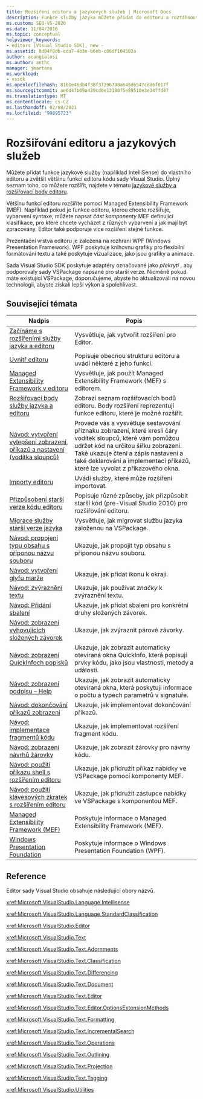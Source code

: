 ```yaml
---
title: Rozšíření editoru a jazykových služeb | Microsoft Docs
description: Funkce služby jazyka můžete přidat do editoru a roztáhnout funkce editoru kódu sady Visual Studio. Přečtěte si o Managed Extensibility Framework.
ms.custom: SEO-VS-2020
ms.date: 11/04/2016
ms.topic: conceptual
helpviewer_keywords:
- editors [Visual Studio SDK], new -
ms.assetid: 8d04f8db-eda7-4b3e-b6eb-c06df104502a
author: acangialosi
ms.author: anthc
manager: jmartens
ms.workload:
- vssdk
ms.openlocfilehash: 81b1e46db4f38f37296798a645d6547cdd6f017f
ms.sourcegitcommit: ae6d47b09a439cd0e13180f5e89510e3e347fd47
ms.translationtype: MT
ms.contentlocale: cs-CZ
ms.lasthandoff: 02/08/2021
ms.locfileid: "99895723"
---
```

# <a name="extend-the-editor-and-language-services"></a>Rozšiřování editoru a jazykových služeb
Můžete přidat funkce jazykové služby (například IntelliSense) do vlastního editoru a zvětšit většinu funkcí editoru kódu sady Visual Studio.  Úplný seznam toho, co můžete rozšířit, najdete v tématu [jazykové služby a rozšiřovací body editoru](../extensibility/language-service-and-editor-extension-points.md).

 Většinu funkcí editoru rozšíříte pomocí Managed Extensibility Framework (MEF). Například pokud je funkce editoru, kterou chcete rozšiřuje, vybarvení syntaxe, můžete napsat *část komponenty* MEF definující klasifikace, pro které chcete vycházet z různých vybarvení a jak mají být zpracovány. Editor také podporuje více rozšíření stejné funkce.

 Prezentační vrstva editoru je založena na rozhraní WPF (Windows Presentation Framework). WPF poskytuje knihovnu grafiky pro flexibilní formátování textu a také poskytuje vizualizace, jako jsou grafiky a animace.

 Sada Visual Studio SDK poskytuje adaptéry označované jako *překrytí* , aby podporovaly sady VSPackage napsané pro starší verze. Nicméně pokud máte existující VSPackage, doporučujeme, abyste ho aktualizovali na novou technologii, abyste získali lepší výkon a spolehlivost.

## <a name="related-topics"></a>Související témata

|Nadpis|Popis|
|-----------|-----------------|
|[Začínáme s rozšířeními služby jazyka a editoru](../extensibility/getting-started-with-language-service-and-editor-extensions.md)|Vysvětluje, jak vytvořit rozšíření pro Editor.|
|[Uvnitř editoru](../extensibility/inside-the-editor.md)|Popisuje obecnou strukturu editoru a uvádí některé z jeho funkcí.|
|[Managed Extensibility Framework v editoru](../extensibility/managed-extensibility-framework-in-the-editor.md)|Vysvětluje, jak použít Managed Extensibility Framework (MEF) s editorem.|
|[Rozšiřovací body služby jazyka a editoru](../extensibility/language-service-and-editor-extension-points.md)|Zobrazí seznam rozšiřovacích bodů editoru. Body rozšíření reprezentují funkce editoru, které je možné rozšířit.|
|[Návod: vytvoření vylepšení zobrazení, příkazů a nastavení (vodítka sloupců)](../extensibility/walkthrough-creating-a-view-adornment-commands-and-settings-column-guides.md)|Provede vás a vysvětluje sestavování příznaku zobrazení, které kreslí čáry vodítek sloupců, které vám pomůžou udržet kód na určitou šířku zobrazení.  Také ukazuje čtení a zápis nastavení a také deklarování a implementaci příkazů, které lze vyvolat z příkazového okna.|
|[Importy editoru](../extensibility/editor-imports.md)|Uvádí služby, které může rozšíření importovat.|
|[Přizpůsobení starší verze kódu editoru](/previous-versions/visualstudio/visual-studio-2015/extensibility/adapting-legacy-code-to-the-editor?preserve-view=true&view=vs-2015)|Popisuje různé způsoby, jak přizpůsobit starší kód (pre-Visual Studio 2010) pro rozšiřování editoru.|
|[Migrace služby starší verze jazyka](../extensibility/internals/migrating-a-legacy-language-service.md)|Vysvětluje, jak migrovat službu jazyka založenou na VSPackage.|
|[Návod: propojení typu obsahu s příponou názvu souboru](../extensibility/walkthrough-linking-a-content-type-to-a-file-name-extension.md)|Ukazuje, jak propojit typ obsahu s příponou názvu souboru.|
|[Návod: vytvoření glyfu marže](../extensibility/walkthrough-creating-a-margin-glyph.md)|Ukazuje, jak přidat ikonu k okraji.|
|[Návod: zvýraznění textu](../extensibility/walkthrough-highlighting-text.md)|Ukazuje, jak používat *značky* k zvýraznění textu.|
|[Návod: Přidání sbalení](../extensibility/walkthrough-outlining.md)|Ukazuje, jak přidat sbalení pro konkrétní druhy složených závorek.|
|[Návod: zobrazení vyhovujících složených závorek](../extensibility/walkthrough-displaying-matching-braces.md)|Ukazuje, jak zvýraznit párové závorky.|
|[Návod: zobrazení QuickInfoch popisků](../extensibility/walkthrough-displaying-quickinfo-tooltips.md)|Ukazuje, jak zobrazit automaticky otevíraná okna QuickInfo, která popisují prvky kódu, jako jsou vlastnosti, metody a události.|
|[Návod: zobrazení podpisu – Help](../extensibility/walkthrough-displaying-signature-help.md)|Ukazuje, jak zobrazit automaticky otevíraná okna, která poskytují informace o počtu a typech parametrů v signatuře.|
|[Návod: dokončování příkazů zobrazení](../extensibility/walkthrough-displaying-statement-completion.md)|Ukazuje, jak implementovat dokončování příkazů.|
|[Návod: implementace fragmentů kódu](../extensibility/walkthrough-implementing-code-snippets.md)|Ukazuje, jak implementovat rozšíření fragment kódu.|
|[Návod: zobrazení návrhů žárovky](../extensibility/walkthrough-displaying-light-bulb-suggestions.md)|Ukazuje, jak zobrazit žárovky pro návrhy kódu.|
|[Návod: použití příkazu shell s rozšířením editoru](../extensibility/walkthrough-using-a-shell-command-with-an-editor-extension.md)|Ukazuje, jak přidružit příkaz nabídky ve VSPackage pomocí komponenty MEF.|
|[Návod: použití klávesových zkratek s rozšířením editoru](../extensibility/walkthrough-using-a-shortcut-key-with-an-editor-extension.md)|Ukazuje, jak přidružit zástupce nabídky ve VSPackage s komponentou MEF.|
|[Managed Extensibility Framework (MEF)](/dotnet/framework/mef/index)|Poskytuje informace o Managed Extensibility Framework (MEF).|
|[Windows Presentation Foundation](/dotnet/framework/wpf/index)|Poskytuje informace o Windows Presentation Foundation (WPF).|

## <a name="reference"></a>Reference
 Editor sady Visual Studio obsahuje následující obory názvů.

 <xref:Microsoft.VisualStudio.Language.Intellisense>

 <xref:Microsoft.VisualStudio.Language.StandardClassification>

 <xref:Microsoft.VisualStudio.Editor>

 <xref:Microsoft.VisualStudio.Text>

 <xref:Microsoft.VisualStudio.Text.Adornments>

 <xref:Microsoft.VisualStudio.Text.Classification>

 <xref:Microsoft.VisualStudio.Text.Differencing>

 <xref:Microsoft.VisualStudio.Text.Document>

 <xref:Microsoft.VisualStudio.Text.Editor>

 <xref:Microsoft.VisualStudio.Text.Editor.OptionsExtensionMethods>

 <xref:Microsoft.VisualStudio.Text.Formatting>

 <xref:Microsoft.VisualStudio.Text.IncrementalSearch>

 <xref:Microsoft.VisualStudio.Text.Operations>

 <xref:Microsoft.VisualStudio.Text.Outlining>

 <xref:Microsoft.VisualStudio.Text.Projection>

 <xref:Microsoft.VisualStudio.Text.Tagging>

 <xref:Microsoft.VisualStudio.Utilities>
